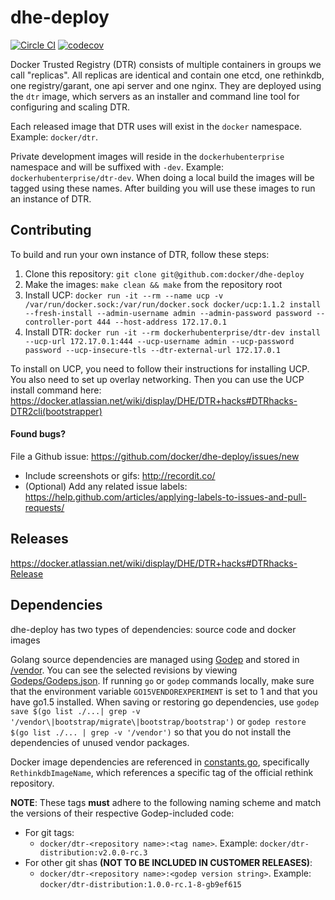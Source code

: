 dhe-deploy
==========

[![Circle CI](https://circleci.com/gh/docker/dhe-deploy.svg?style=shield&circle-token=ac92968ce5afea4db29bfd7410ab732ecfc6dbae)](https://circleci.com/gh/docker/dhe-deploy)
[![codecov](https://codecov.io/gh/docker/dhe-deploy/branch/master/graph/badge.svg?token=lIB2r9EPug)](https://codecov.io/gh/docker/dhe-deploy)


Docker Trusted Registry (DTR) consists of multiple containers in groups we call "replicas". All replicas are identical and contain one etcd, one rethinkdb, one registry/garant, one api server and one nginx. They are deployed using the `dtr` image, which servers as an installer and command line tool for configuring and scaling DTR.

Each released image that DTR uses will exist in the `docker` namespace. Example: `docker/dtr`.

Private development images will reside in the `dockerhubenterprise` namespace and will be suffixed with `-dev`. Example: `dockerhubenterprise/dtr-dev`. When doing a local build the images will be tagged using these names. After building you will use these images to run an instance of DTR.

Contributing
------------

To build and run your own instance of DTR, follow these steps:

1. Clone this repository: `git clone git@github.com:docker/dhe-deploy`
2. Make the images: `make clean && make` from the repository root
3. Install UCP: `docker run -it --rm --name ucp -v /var/run/docker.sock:/var/run/docker.sock docker/ucp:1.1.2 install --fresh-install --admin-username admin --admin-password password --controller-port 444 --host-address 172.17.0.1`
4. Install DTR: `docker run -it --rm dockerhubenterprise/dtr-dev install --ucp-url 172.17.0.1:444 --ucp-username admin --ucp-password password --ucp-insecure-tls --dtr-external-url 172.17.0.1`

To install on UCP, you need to follow their instructions for installing UCP. You also need to set up overlay networking. Then you can use the UCP install command here: https://docker.atlassian.net/wiki/display/DHE/DTR+hacks#DTRhacks-DTR2cli(bootstrapper)

#### Found bugs?
File a Github issue: https://github.com/docker/dhe-deploy/issues/new
* Include screenshots or gifs: http://recordit.co/
* (Optional) Add any related issue labels: https://help.github.com/articles/applying-labels-to-issues-and-pull-requests/

Releases
--------

https://docker.atlassian.net/wiki/display/DHE/DTR+hacks#DTRhacks-Release

Dependencies
------------

dhe-deploy has two types of dependencies: source code and docker images

Golang source dependencies are managed using [Godep](https://github.com/tools/godep) and stored in [/vendor](/vendor). You can see the selected revisions by viewing [Godeps/Godeps.json](Godeps/Godeps.json). If running `go` or `godep` commands locally, make sure that the environment variable `GO15VENDOREXPERIMENT` is set to 1 and that you have go1.5 installed. When saving or restoring go dependencies, use `godep save $(go list ./...| grep -v '/vendor\|bootstrap/migrate\|bootstrap/bootstrap')` or `godep restore $(go list ./... | grep -v '/vendor')` so that you do not install the dependencies of unused vendor packages.

Docker image dependencies are referenced in [constants.go](constants.go), specifically `RethinkdbImageName`, which references a specific tag of the official rethink repository.

**NOTE**: These tags **must** adhere to the following naming scheme and match the versions of their respective Godep-included code:
- For git tags:
  * `docker/dtr-<repository name>:<tag name>`. Example: `docker/dtr-distribution:v2.0.0-rc.3`
- For other git shas **(NOT TO BE INCLUDED IN CUSTOMER RELEASES)**:
  * `docker/dtr-<repository name>:<godep version string>`. Example: `docker/dtr-distribution:1.0.0-rc.1-8-gb9ef615`

